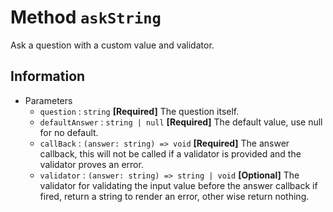 # Method `askString`
Ask a question with a custom value and validator.

## Information
 - Parameters
   - `question` : `string` **[Required]** The question itself.
   - `defaultAnswer` : `string | null` **[Required]** The default value, use null for no default.
   - `callBack` : `(answer: string) => void` **[Required]** The answer callback, this will not be called if a validator is provided and the validator proves an error.
   - `validator` : `(answer: string) => string | void` **[Optional]** The validator for validating the input value before the answer callback if fired, return a string to render an error, other wise return nothing.
